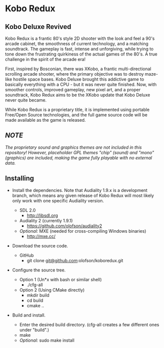 Kobo Redux
==========

Kobo Deluxe Revived
-------------------

Kobo Redux is a frantic 80's style 2D shooter with the look and feel a 90's arcade cabinet, the smoothness of current technology, and a matching soundtrack. The gameplay is fast, intense and unforgiving, while trying to tone down the frustrating quirkiness of the actual games of the 80's. A true challenge in the spirit of the arcade era!

First, inspired by Bosconian, there was XKobo, a frantic multi-directional scrolling arcade shooter, where the primary objective was to destroy maze-like hostile space bases. Kobo Deluxe brought this addictive game to basically everything with a CPU - but it was never quite finished. Now, with smoother controls, improved gameplay, new pixel art, and a proper soundtrack, Kobo Redux aims to be the XKobo update that Kobo Deluxe never quite became.

While Kobo Redux is a proprietary title, it is implemented using portable Free/Open Source technologies, and the full game source code will be made available as the game is released.

*NOTE*
------
*The proprietary sound and graphics themes are not included in this repository! However, placeholder GPL themes "chip" (sound) and "mono" (graphics) are included, making the game fully playable with no external data.*

Installing
----------

* Install the dependencies. Note that Audiality 1.9.x is a development branch, which means any given release of Kobo Redux will most likely only work with one specific Audiality version.
  * SDL 2.0
    * http://libsdl.org
  * Audiality 2 (currently 1.9.1)
    * https://github.com/olofson/audiality2
  * *Optional:* MXE (needed for cross-compiling Windows binaries)
    * http://mxe.cc/

* Download the source code.
  * GitHub
    * git clone git@github.com:olofson/koboredux.git
  
* Configure the source tree.
  * Option 1 (Un*x with bash or similar shell)
    * ./cfg-all
  * Option 2 (Using CMake directly)
    * mkdir build
    * cd build
    * cmake ..

* Build and install.
  * Enter the desired build directory. (cfg-all creates a few different ones under "build".)
  * make
  * *Optional:* sudo make install
